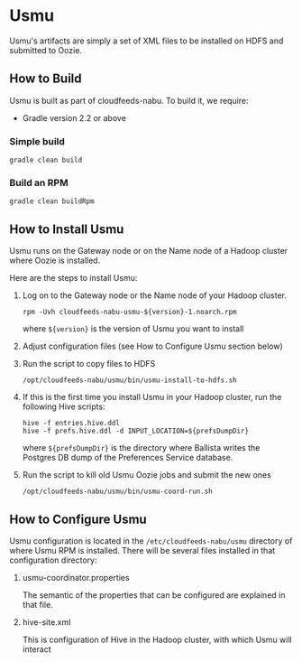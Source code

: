 Usmu
====
Usmu's artifacts are simply a set of XML files to be installed on HDFS and submitted to Oozie.

## How to Build
Usmu is built as part of cloudfeeds-nabu. To build it, we require:
* Gradle version 2.2 or above

### Simple build
```
gradle clean build
```

### Build an RPM
```
gradle clean buildRpm
```

## How to Install Usmu
Usmu runs on the Gateway node or on the Name node of a Hadoop cluster where Oozie is installed. 

Here are the steps to install Usmu:

1. Log on to the Gateway node or the Name node of your Hadoop cluster.

   ```
   rpm -Uvh cloudfeeds-nabu-usmu-${version}-1.noarch.rpm
   ```
   where ```${version}``` is the version of Usmu you want to install
   
2. Adjust configuration files (see How to Configure Usmu section below)
  
3. Run the script to copy files to HDFS
   ```
   /opt/cloudfeeds-nabu/usmu/bin/usmu-install-to-hdfs.sh
   ```

4. If this is the first time you install Usmu in your Hadoop cluster, run the following Hive scripts:
   ```
   hive -f entries.hive.ddl
   hive -f prefs.hive.ddl -d INPUT_LOCATION=${prefsDumpDir}
   ```
   where ```${prefsDumpDir}``` is the directory where Ballista writes the Postgres DB dump of the Preferences Service database.

5. Run the script to kill old Usmu Oozie jobs and submit the new ones
   ```
   /opt/cloudfeeds-nabu/usmu/bin/usmu-coord-run.sh
   ```

## How to Configure Usmu
Usmu configuration is located in the ```/etc/cloudfeeds-nabu/usmu``` directory of where Usmu RPM is installed. 
There will be several files installed in that configuration directory:

1. usmu-coordinator.properties

   The semantic of the properties that can be configured are explained in that file.

1. hive-site.xml

   This is configuration of Hive in the Hadoop cluster, with which Usmu will interact
